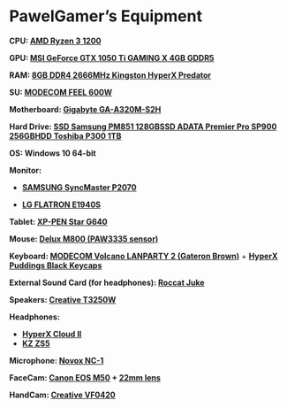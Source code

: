 # **PawelGamer’s Equipment**

**CPU: [AMD Ryzen 3 1200](https://www.x-kom.pl/p/376832-procesor-amd-ryzen-3-amd-ryzen-3-1200.html)**

**GPU: [MSI GeForce GTX 1050 Ti GAMING X 4GB GDDR5](https://www.morele.net/karta-graficzna-msi-geforce-gtx-1050ti-gaming-x-4gb-gddr5-gtx-1050-ti-gaming-x-4g-975434/)**

**RAM: [8GB DDR4 2666MHz Kingston HyperX Predator](http://www.gral.pl/HyperX+8GB+DDR4-2666MHz+1x8GB_593.html)**

**SU: [MODECOM FEEL 600W](https://www.x-kom.pl/p/325603-zasilacz-do-komputera-modecom-feel-600w.html)**

**Motherboard: [Gigabyte GA-A320M-S2H](https://www.x-kom.pl/p/398832-plyta-glowna-socket-am4-gigabyte-ga-a320m-s2h.html)**

**Hard Drive: [SSD Samsung PM851 128GB](https://www.morele.net/dysk-ssd-samsung-128-gb-2-5-sata-iii-pm851-128-gb-bulk-mz7te128hmgr-000-646683/)[SSD ADATA Premier Pro SP900 256GB](https://www.x-kom.pl/p/156108-dysk-ssd-adata-256gb-25-sata-ssd-premier-pro-sp900.html)[HDD Toshiba P300 1TB](https://www.x-kom.pl/p/322520-dysk-hdd-toshiba-p300-1tb-7200obr-64mb-oem.html)**

**OS: Windows 10 64-bit** 

**Monitor:** 

- **[SAMSUNG SyncMaster P2070](https://proline.pl/?p=SAMSUNG+20+P2070)**

- **[LG FLATRON E1940S](https://www.morele.net/monitor-lg-e1940s-pn-313005/)**

**Tablet: [XP-PEN Star G640](https://www.amazon.de/Graphic-Pressure-Digital-Drawing-Teaching/dp/B07CHF31VT?ref_=ast_sto_dp)**

**Mouse: [Delux M800 (PAW3335 sensor)](https://www.aliexpress.com/item/1005001999988122.html?spm=a2g0s.9042311.0.0.57b04c4deliywt)**

**Keyboard: [MODECOM Volcano LANPARTY 2 (Gateron Brown)](https://www.x-kom.pl/p/528847-klawiatura-przewodowa-modecom-volcano-lanparty-2-rgb-gateron-brown.html)** + [**HyperX Puddings Black Keycaps**](https://www.x-kom.pl/p/586884-keycaps-do-klawiatury-hyperx-pbt-pudding-keycap-black.html)

**External Sound Card (for headphones): [Roccat Juke](https://www.x-kom.pl/p/246445-karta-dzwiekowa-roccat-juke-71.html)**

**Speakers: [Creative T3250W](https://www.x-kom.pl/p/212634-glosniki-komputerowe-creative-21-t3250w.html)**

**Headphones:** 

- **[HyperX Cloud II](https://www.x-kom.pl/p/222524-sluchawki-przewodowe-hyperx-cloud-ii-headset-stalowoszare.html)**
- **[KZ ZS5](https://www.aliexpress.com/item/33030315825.html?spm=a2g0s.9042311.0.0.57b04c4deliywt)**

**Microphone: [Novox NC-1](https://audiotop.pl/pl/p/Mikrofon-pojemnosciowy-Novox-NC-1-Czarny-statyw-pop-filtr/2833)**

**FaceCam: [Canon EOS M50](https://www.cyfrowe.pl/aparaty/aparat-cyfrowy-canon-m50-czarny.html) + [22mm lens](https://www.cyfrowe.pl/aparaty/obiektyw-canon-22-mm-f-20-ef-m-stm.html)**

**HandCam: [Creative VF0420](https://www.morele.net/kamera-internetowa-creative-vf0420-142273/)**

